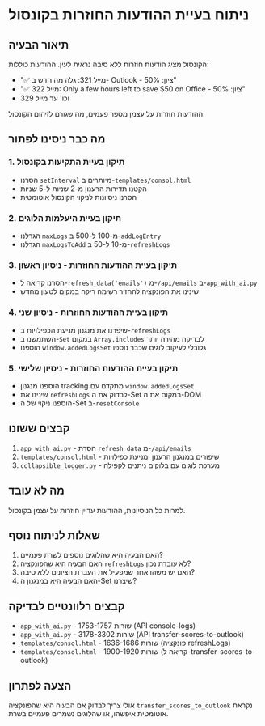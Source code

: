 # ניתוח בעיית ההודעות החוזרות בקונסול

## תיאור הבעיה
הקונסול מציג הודעות חוזרות ללא סיבה נראית לעין. ההודעות כוללות:
- "✅ מייל 321: גלה מה חדש ב- Outlook - ציון: 50%"
- "✅ מייל 322: Only a few hours left to save $50 on Office - ציון: 50%"
- וכו' עד מייל 329

ההודעות חוזרות על עצמן מספר פעמים, מה שגורם לזיהום הקונסול.

## מה כבר ניסינו לפתור

### 1. תיקון בעיית התקיעות בקונסול
- הסרנו `setInterval` מיותרים ב-`templates/consol.html`
- הקטנו תדירות הרענון מ-2 שניות ל-5 שניות
- הסרנו ניסיונות לניקוי הקונסול אוטומטית

### 2. תיקון בעיית היעלמות הלוגים
- הגדלנו `maxLogs` מ-100 ל-500 ב-`addLogEntry`
- הגדלנו `maxLogsToAdd` מ-10 ל-50 ב-`refreshLogs`

### 3. תיקון בעיית ההודעות החוזרות - ניסיון ראשון
- הסרנו קריאה ל-`refresh_data('emails')` מ-`/api/emails` ב-`app_with_ai.py`
- שינינו את הפונקציה להחזיר רשימה ריקה במקום לטעון מחדש

### 4. תיקון בעיית ההודעות החוזרות - ניסיון שני
- שיפרנו את מנגנון מניעת הכפילויות ב-`refreshLogs`
- השתמשנו ב-`Set` במקום `Array.includes` לבדיקה מהירה יותר
- הוספנו `window.addedLogsSet` גלובלי לעיקוב לוגים שכבר נוספו

### 5. תיקון בעיית ההודעות החוזרות - ניסיון שלישי
- הוספנו מנגנון tracking מתקדם עם `window.addedLogsSet`
- שינינו את `refreshLogs` לבדוק את ה-Set במקום את ה-DOM
- הוספנו ניקוי של ה-Set ב-`resetConsole`

## קבצים ששונו
1. `app_with_ai.py` - הסרת `refresh_data` מ-`/api/emails`
2. `templates/consol.html` - שיפורים במנגנון הרענון ומניעת כפילויות
3. `collapsible_logger.py` - מערכת לוגים עם בלוקים ניתנים לקפילה

## מה לא עובד
למרות כל הניסיונות, ההודעות עדיין חוזרות על עצמן בקונסול.

## שאלות לניתוח נוסף
1. האם הבעיה היא שהלוגים נוספים לשרת פעמיים?
2. האם הבעיה היא שהפונקציה `refreshLogs` לא עובדת נכון?
3. האם יש משהו אחר שמפעיל את העברת הציונים ללא סיבה?
4. האם הבעיה היא במנגנון ה-Set שיצרנו?

## קבצים רלוונטיים לבדיקה
- `app_with_ai.py` - שורות 1753-1757 (API console-logs)
- `app_with_ai.py` - שורות 3178-3302 (API transfer-scores-to-outlook)
- `templates/consol.html` - שורות 1636-1686 (פונקציה refreshLogs)
- `templates/consol.html` - שורות 1900-1920 (קריאה ל-transfer-scores-to-outlook)

## הצעה לפתרון
אולי צריך לבדוק אם הבעיה היא שהפונקציה `transfer_scores_to_outlook` נקראת אוטומטית איפשהו, או שהלוגים נשמרים פעמיים בשרת.
